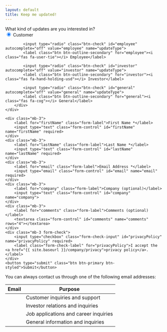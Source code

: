 ```yaml
---
layout: default
title: Keep me updated!
---
```



<p>
<form
  action="https://formcarry.com/s/iy9helLGmjq"
  method="POST"
>
    <div class="mb-3">
        <label for="userTypeDescription" class="form-label">What kind of updates are you interested in?</label>
        <div class="btn-group-toggle mt-2" data-toggle="buttons">
            <input type="radio" class="btn-check" id="customer" autocomplete="off" value="customer" name="updateType" checked>
            <label class="btn btn-outline-secondary" for="customer"><i class="fas fa-user"></i> Customer</label>

            <input type="radio" class="btn-check" id="employee" autocomplete="off" value="employee" name="updateType">
            <label class="btn btn-outline-secondary" for="employee"><i class="fas fa-user-tie"></i> Employee</label>

            <input type="radio" class="btn-check" id="investor" autocomplete="off" value="investor" name="updateType">
            <label class="btn btn-outline-secondary" for="investor"><i class="fas fa-hand-holding-usd"></i> Investor</label>

            <input type="radio" class="btn-check" id="general" autocomplete="off" value="general" name="updateType">
            <label class="btn btn-outline-secondary" for="general"><i class="fas fa-cog"></i> General</label>
        </div>
    </div>

    <div class="mb-3">
        <label for="firstName" class="form-label">First Name *</label>
        <input type="text" class="form-control" id="firstName" name="firstName" required>
    </div>
    <div class="mb-3">
        <label for="lastName" class="form-label">Last Name *</label>
        <input type="text" class="form-control" id="lastName" name="lastName" required>
    </div>
    <div class="mb-3">
        <label for="email" class="form-label">Email Address *</label>
        <input type="email" class="form-control" id="email" name="email" required>
    </div>
    <div class="mb-3">
        <label for="company" class="form-label">Company (optional)</label>
        <input type="text" class="form-control" id="company" name="company">
    </div>
    <div class="mb-3">
        <label for="comments" class="form-label">Comments (optional)</label>
        <textarea class="form-control" id="comments" name="comments" rows="4"></textarea>
    </div>
    <div class="mb-3 form-check">
        <input type="checkbox" class="form-check-input" id="privacyPolicy" name="privacyPolicy" required>
        <label class="form-check-label" for="privacyPolicy">I accept the <a href="{{ site.baseurl }}/company/privacy">privacy policy</a>.</label>
    </div>
    <button type="submit" class="btn btn-primary btn-styled">Submit</button>
</form>
</p>

<p>
You can always contact us through one of the following email addresses:
</p>

<table class="table table-hover">
    <thead class="table-dark">
        <tr>
            <th>Email</th>
            <th>Purpose</th>
        </tr>
    </thead>
    <tbody>
        <tr>
            <td><mail to="customers" addBody="true"></mail></td>
            <td>Customer inquiries and support</td>
        </tr>
        <tr>
            <td><mail to="investors" addBody="true"></mail></td>
            <td>Investor relations and inquiries</td>
        </tr>
        <tr>
            <td><mail to="careers" addBody="true"></mail></td>
            <td>Job applications and career inquiries</td>
        </tr>
        <tr>
            <td><mail to="info" addBody="true"></mail></td>
            <td>General information and inquiries</td>
        </tr>
    </tbody>
</table>

<script>
    // Function to get query parameter by name
    function getQueryParam(name) {
        const urlParams = new URLSearchParams(window.location.search);
        return urlParams.get(name);
    }

    // Function to set the radio button based on the query parameter
    function setRadioButton() {
        const updateType = getQueryParam('updateType');
        if (updateType) {
            document.getElementById(updateType).checked = true;
        }
    }

    // Call the function when the page loads
    window.onload = setRadioButton;
</script>